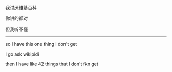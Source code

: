 我讨厌维基百科

你讲的都对

但我听不懂

---

so I have this one thing I don't get

I go ask wikipidi

then I have like 42 things that I don't fkn get

